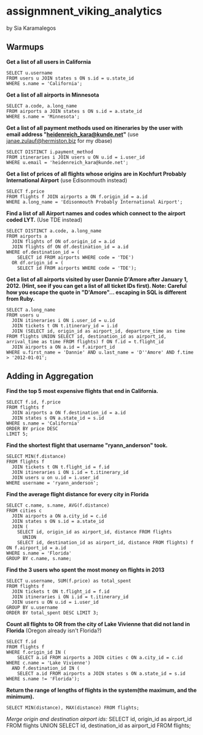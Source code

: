 # assignmnent_viking_analytics

by Sia Karamalegos

## Warmups

**Get a list of all users in California**
```
SELECT u.username
FROM users u JOIN states s ON s.id = u.state_id
WHERE s.name = 'California';
```

**Get a list of all airports in Minnesota**
```
SELECT a.code, a.long_name
FROM airports a JOIN states s ON s.id = a.state_id
WHERE s.name = 'Minnesota';
```

**Get a list of all payment methods used on itineraries by the user with email address "heidenreich_kara@kunde.net"** (use janae.zulauf@hermiston.biz for my dbase)
```
SELECT DISTINCT i.payment_method
FROM itineraries i JOIN users u ON u.id = i.user_id
WHERE u.email = 'heidenreich_kara@kunde.net';
```

**Get a list of prices of all flights whose origins are in Kochfurt Probably International Airport** (use Edisonmouth instead)
```
SELECT f.price
FROM flights f JOIN airports a ON f.origin_id = a.id
WHERE a.long_name = 'Edisonmouth Probably International Airport';
```

**Find a list of all Airport names and codes which connect to the airport coded LYT.** (Use TDE instead)
```
SELECT DISTINCT a.code, a.long_name
FROM airports a
  JOIN flights of ON of.origin_id = a.id
  JOIN flights df ON df.destination_id = a.id
WHERE of.destination_id = (
    SELECT id FROM airports WHERE code = 'TDE')
  OR df.origin_id = (
    SELECT id FROM airports WHERE code = 'TDE');
```

**Get a list of all airports visited by user Dannie D'Amore after January 1, 2012. (Hint, see if you can get a list of all ticket IDs first). Note: Careful how you escape the quote in "D'Amore"... escaping in SQL is different from Ruby.**
```
SELECT a.long_name
FROM users u
  JOIN itineraries i ON i.user_id = u.id
  JOIN tickets t ON t.itinerary_id = i.id
  JOIN (SELECT id, origin_id as airport_id, departure_time as time FROM flights UNION SELECT id, destination_id as airport_id, arrival_time as time FROM flights) f ON f.id = t.flight_id
  JOIN airports a ON a.id = f.airport_id
WHERE u.first_name = 'Dannie' AND u.last_name = 'D''Amore' AND f.time > '2012-01-01';
```

## Adding in Aggregation

**Find the top 5 most expensive flights that end in California.**
```
SELECT f.id, f.price
FROM flights f
  JOIN airports a ON f.destination_id = a.id
  JOIN states s ON a.state_id = s.id
WHERE s.name = 'California'
ORDER BY price DESC
LIMIT 5;
```

**Find the shortest flight that username "ryann_anderson" took.**
```
SELECT MIN(f.distance)
FROM flights f
  JOIN tickets t ON t.flight_id = f.id
  JOIN itineraries i ON i.id = t.itinerary_id
  JOIN users u on u.id = i.user_id
WHERE username = 'ryann_anderson';
```

**Find the average flight distance for every city in Florida**
```
SELECT c.name, s.name, AVG(f.distance)
FROM cities c
  JOIN airports a ON a.city_id = c.id
  JOIN states s ON s.id = a.state_id
  JOIN (
    SELECT id, origin_id as airport_id, distance FROM flights
      UNION
    SELECT id, destination_id as airport_id, distance FROM flights) f ON f.airport_id = a.id
WHERE s.name = 'Florida'
GROUP BY c.name, s.name;
```

**Find the 3 users who spent the most money on flights in 2013**
```
SELECT u.username, SUM(f.price) as total_spent
FROM flights f
  JOIN tickets t ON t.flight_id = f.id
  JOIN itineraries i ON i.id = t.itinerary_id
  JOIN users u ON u.id = i.user_id
GROUP BY u.username
ORDER BY total_spent DESC LIMIT 3;
```

**Count all flights to OR from the city of Lake Vivienne that did not land in Florida** (Oregon already isn't Florida?)
```
SELECT f.id
FROM flights f
WHERE f.origin_id IN (
    SELECT a.id FROM airports a JOIN cities c ON a.city_id = c.id WHERE c.name = 'Lake Vivienne')
  AND f.destination_id IN (
    SELECT a.id FROM airports a JOIN states s ON a.state_id = s.id WHERE s.name != 'Florida');
```

**Return the range of lengths of flights in the system(the maximum, and the minimum).**
```
SELECT MIN(distance), MAX(distance) FROM flights;
```

*Merge origin and destination airport ids:*
SELECT id, origin_id as airport_id FROM flights UNION SELECT id, destination_id as airport_id FROM flights;
